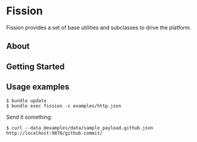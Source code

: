 # Fission

Fission provides a set of base utilities and subclasses to drive the platform.

## About

## Getting Started

## Usage examples

```
$ bundle update
$ bundle exec fission -c examples/http.json
```

Send it something:

```
$ curl --data @examples/data/sample_payload.github.json http://localhost:9876/github-commit/
```
